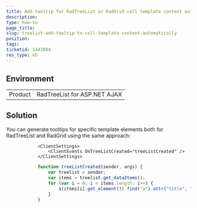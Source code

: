 ```yaml
---
title: Add tooltip for RadTreeList or RadGrid cell template content automatically
description: 
type: how-to
page_title: 
slug: treelist-add-tooltip-to-cell-template-content-automatically
position: 
tags: 
ticketid: 1443084
res_type: kb
---
```


## Environment
<table>
	<tbody>
		<tr>
			<td>Product</td>
			<td>RadTreeList for ASP.NET AJAX</td>
		</tr>
	</tbody>
</table>


## Solution

You can generate tooltips for specific template elements both for RadTreeList and RadGrid using the same approach:
````ASP.NET
            <ClientSettings>
                <ClientEvents OnTreeListCreated="treeListCreated" />
            </ClientSettings>
````
````JavaScript
            function treeListCreated(sender, args) {
                var treelist = sender;
                var items = treelist.get_dataItems();
                for (var i = 0; i < items.length; i++) {
                    $(items[i].get_element()).find("a").attr("title", "Success");
                }
            }
````
